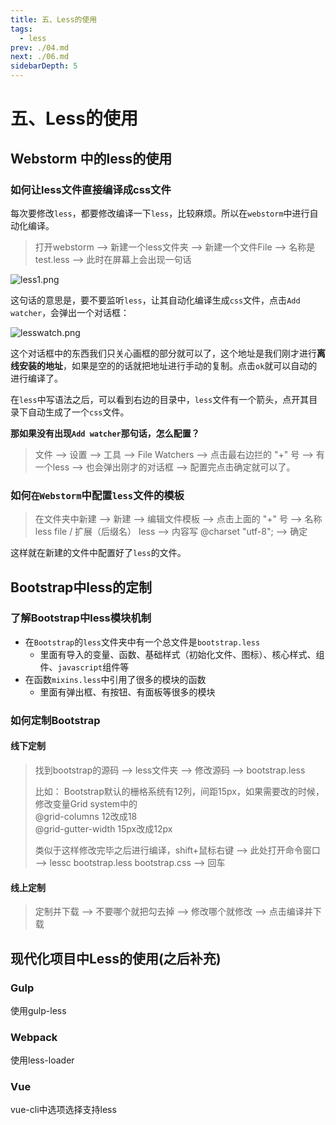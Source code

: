 ```yaml
---
title: 五、Less的使用
tags: 
  - less
prev: ./04.md
next: ./06.md
sidebarDepth: 5
---
```

# 五、Less的使用

## Webstorm 中的less的使用
### 如何让less文件直接编译成css文件
每次要修改`less`，都要修改编译一下`less`，比较麻烦。所以在`webstorm`中进行自动化编译。

> 打开webstorm -->  新建一个less文件夹 --> 新建一个文件File --> 名称是test.less  --> 此时在屏幕上会出现一句话

![less1.png](https://p3-juejin.byteimg.com/tos-cn-i-k3u1fbpfcp/b7e1e017b5704f8f920ac63d3fe42117~tplv-k3u1fbpfcp-zoom-1.image)

这句话的意思是，要不要监听`less`，让其自动化编译生成`css`文件，点击`Add watcher`，会弹出一个对话框：

![lesswatch.png](https://p3-juejin.byteimg.com/tos-cn-i-k3u1fbpfcp/d19b3f88c40d4d24a2a7565ca4ca3d74~tplv-k3u1fbpfcp-zoom-1.image)

这个对话框中的东西我们只关心画框的部分就可以了，这个地址是我们刚才进行**离线安装的地址**，如果是空的的话就把地址进行手动的复制。点击`ok`就可以自动的进行编译了。

在`less`中写语法之后，可以看到右边的目录中，`less`文件有一个箭头，点开其目录下自动生成了一个`css`文件。


**那如果没有出现`Add watcher`那句话，怎么配置？**

> 文件 --> 设置 --> 工具 --> File Watchers --> 点击最右边拦的 "+" 号 --> 有一个less --> 也会弹出刚才的对话框 --> 配置完点击确定就可以了。

### 如何`在Webstorm`中配置`less`文件的模板

> 在文件夹中新建 --> 新建 --> 编辑文件模板 --> 点击上面的 "+" 号 --> 名称 less file / 扩展（后缀名） less --> 内容写  @charset "utf-8"; --> 确定

这样就在新建的文件中配置好了`less`的文件。


## Bootstrap中less的定制
### 了解Bootstrap中less模块机制
- 在`Bootstrap`的`less`文件夹中有一个总文件是`bootstrap.less`
  + 里面有导入的变量、函数、基础样式（初始化文件、图标）、核心样式、组件、`javascript`组件等
- 在函数`mixins.less`中引用了很多的模块的函数
  + 里面有弹出框、有按钮、有面板等很多的模块

### 如何定制Bootstrap
#### 线下定制
> 找到bootstrap的源码 --> less文件夹 --> 修改源码 --> bootstrap.less
>
> 比如：
> Bootstrap默认的栅格系统有12列，间距15px，如果需要改的时候，修改变量Grid system中的<br/>
> @grid-columns   12改成18<br/>
> @grid-gutter-width    15px改成12px
>
> 类似于这样修改完毕之后进行编译，shift+鼠标右键  -->  此处打开命令窗口 -->  lessc bootstrap.less bootstrap.css --> 回车

#### 线上定制

> 定制并下载 --> 不要哪个就把勾去掉 --> 修改哪个就修改 --> 点击编译并下载

## 现代化项目中Less的使用(之后补充)
### Gulp
使用gulp-less
### Webpack
使用less-loader
### Vue
vue-cli中选项选择支持less

<Vssue :options="{ locale: 'zh' }"/>